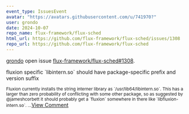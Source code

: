 ```yaml
---
event_type: IssuesEvent
avatar: "https://avatars.githubusercontent.com/u/741970?"
user: grondo
date: 2024-10-07
repo_name: flux-framework/flux-sched
html_url: https://github.com/flux-framework/flux-sched/issues/1308
repo_url: https://github.com/flux-framework/flux-sched
---
```


<a href='https://github.com/grondo' target='_blank'>grondo</a> open issue <a href='https://github.com/flux-framework/flux-sched/issues/1308' target='_blank'>flux-framework/flux-sched#1308</a>.

<p>fluxion specific `libintern.so` should have package-specific prefix and version suffix</p><small>Fluxion currently installs the string interner library as `/usr/lib64/libintern.so`. This has a larger than zero probability of conflicting with some other package, so as suggested by @jameshcorbett it should probably get a `fluxion` somewhere in there like `libfluxion-intern.so`....</small><a href='https://github.com/flux-framework/flux-sched/issues/1308' target='_blank'>View Comment</a>